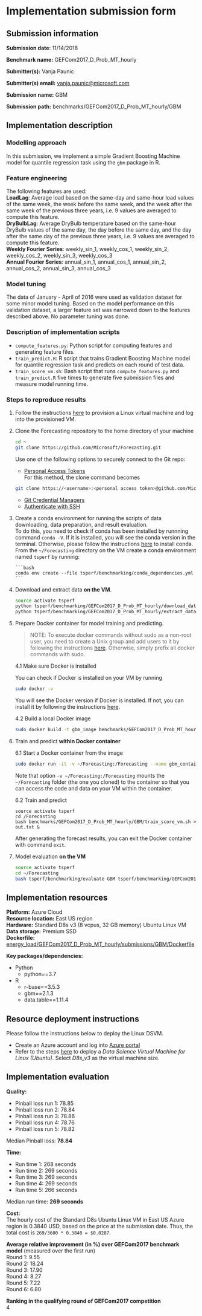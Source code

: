 # Implementation submission form

## Submission information

**Submission date**: 11/14/2018

**Benchmark name:** GEFCom2017_D_Prob_MT_hourly

**Submitter(s):** Vanja Paunic

**Submitter(s) email:** vanja.paunic@microsoft.com

**Submission name:** GBM

**Submission path:** benchmarks/GEFCom2017_D_Prob_MT_hourly/GBM


## Implementation description

### Modelling approach

In this submission, we implement a simple Gradient Boosting Machine model for quantile regression task using the `gbm` package in R.

### Feature engineering

The following features are used:  
**LoadLag**: Average load based on the same-day and same-hour load values of the same week, the week before the same week, and the week after the same week of the previous three years, i.e. 9 values are averaged to compute this feature.  
**DryBulbLag**:  Average DryBulb temperature based on the same-hour DryBulb values of the same day, the day before the same day, and the day after the same day of the previous three years, i.e. 9 values are averaged to compute this feature.  
**Weekly Fourier Series**: weekly_sin_1, weekly_cos_1,  weekly_sin_2, weekly_cos_2, weekly_sin_3, weekly_cos_3  
**Annual Fourier Series**: annual_sin_1, annual_cos_1, annual_sin_2, annual_cos_2, annual_sin_3, annual_cos_3  

### Model tuning

The data of January - April of 2016 were used as validation dataset for some minor model tuning. Based on the model performance on this validation dataset, a larger feature set was narrowed down to the features described above. No parameter tuning was done.

### Description of implementation scripts

* `compute_features.py`: Python script for computing features and generating feature files.
* `train_predict.R`: R script that trains Gradient Boosting Machine model for quantile regression task and predicts on each round of test data.
* `train_score_vm.sh`: Bash script that runs `compute_features.py` and `train_predict.R` five times to generate five submission files and measure model running time.

### Steps to reproduce results

1. Follow the instructions [here](#resource-deployment-instructions) to provision a Linux virtual machine and log into the provisioned
VM.

2. Clone the Forecasting repository to the home directory of your machine

    ```bash
    cd ~
    git clone https://github.com/Microsoft/Forecasting.git
    ```
    Use one of the following options to securely connect to the Git repo:
    * [Personal Access Tokens](https://help.github.com/articles/creating-a-personal-access-token-for-the-command-line/)  
    For this method, the clone command becomes
    ```bash
    git clone https://<username>:<personal access token>@github.com/Microsoft/Forecasting.git
    ```
    * [Git Credential Managers](https://github.com/Microsoft/Git-Credential-Manager-for-Windows)
    * [Authenticate with SSH](https://help.github.com/articles/connecting-to-github-with-ssh/)  
 
3. Create a conda environment for running the scripts of data downloading, data preparation, and result evaluation.   
To do this, you need to check if conda has been installed by runnning command `conda -V`. If it is installed, you will see the conda version in the terminal. Otherwise, please follow the instructions [here](https://conda.io/docs/user-guide/install/linux.html) to install conda.  
From the `~/Forecasting` directory on the VM create a conda environment named `tsperf` by running:  

       ```bash
       conda env create --file tsperf/benchmarking/conda_dependencies.yml
       ```

4. Download and extract data **on the VM**.

    ```bash
    source activate tsperf
    python tsperf/benchmarking/GEFCom2017_D_Prob_MT_hourly/download_data.py
    python tsperf/benchmarking/GEFCom2017_D_Prob_MT_hourly/extract_data.py
    ```

5. Prepare Docker container for model training and predicting.  

   > NOTE: To execute docker commands without sudo as a non-root user, you need to create a Unix group and add users to it by following the instructions [here](https://docs.docker.com/install/linux/linux-postinstall/#manage-docker-as-a-non-root-user). Otherwise, simply prefix all docker commands with sudo.

   4.1 Make sure Docker is installed
    
   You can check if Docker is installed on your VM by running

   ```bash
   sudo docker -v
   ```
   You will see the Docker version if Docker is installed. If not, you can install it by following the instructions [here](https://docs.docker.com/install/linux/docker-ce/ubuntu/).

   4.2 Build a local Docker image

   ```bash
   sudo docker build -t gbm_image benchmarks/GEFCom2017_D_Prob_MT_hourly/gbm
   ```

6. Train and predict **within Docker container**

    6.1 Start a Docker container from the image  

   ```bash
   sudo docker run -it -v ~/Forecasting:/Forecasting --name gbm_container gbm_image
   ```

   Note that option `-v ~/Forecasting:/Forecasting` mounts the `~/Forecasting` folder (the one you cloned) to the container so that you can access the code and data on your VM within the container.

   6.2 Train and predict  

   ```
   source activate tsperf
   cd /Forecasting
   bash benchmarks/GEFCom2017_D_Prob_MT_hourly/GBM/train_score_vm.sh > out.txt &
   ```
   After generating the forecast results, you can exit the Docker container with command `exit`.

7. Model evaluation **on the VM**

    ```bash
    source activate tsperf
    cd ~/Forecasting
    bash tsperf/benchmarking/evaluate GBM tsperf/benchmarking/GEFCom2017_D_Prob_MT_hourly
    ```

## Implementation resources

**Platform:** Azure Cloud  
**Resource location:** East US region   
**Hardware:** Standard D8s v3 (8 vcpus, 32 GB memory) Ubuntu Linux VM      
**Data storage:** Premium SSD          
**Dockerfile:** [energy_load/GEFCom2017_D_Prob_MT_hourly/submissions/GBM/Dockerfile](https://github.com/Microsoft/Forecasting/blob/master/energy_load/GEFCom2017_D_Prob_MT_hourly/submissions/GBM/Dockerfile)  

**Key packages/dependencies:**
  * Python
    - python==3.7    
  * R
    - r-base==3.5.3  
    - gbm==2.1.3
    - data.table==1.11.4

## Resource deployment instructions
Please follow the instructions below to deploy the Linux DSVM.
  - Create an Azure account and log into [Azure portal](portal.azure.com/)
  - Refer to the steps [here](https://docs.microsoft.com/en-us/azure/machine-learning/data-science-virtual-machine/dsvm-ubuntu-intro) to deploy a *Data Science Virtual Machine for Linux (Ubuntu)*.  Select *D8s_v3* as the virtual machine size.

## Implementation evaluation
**Quality:**  

* Pinball loss run 1: 78.85
* Pinball loss run 2: 78.84
* Pinball loss run 3: 78.86
* Pinball loss run 4: 78.76
* Pinball loss run 5: 78.82

Median Pinball loss: **78.84**

**Time:**

* Run time 1: 268 seconds
* Run time 2: 269 seconds
* Run time 3: 269 seconds
* Run time 4: 269 seconds
* Run time 5: 266 seconds

Median run time: **269 seconds**

**Cost:**  
The hourly cost of the Standard D8s Ubuntu Linux VM in East US Azure region is 0.3840 USD, based on the price at the submission date. Thus, the total cost is `269/3600 * 0.3840 = $0.0287`.

**Average relative improvement (in %) over GEFCom2017 benchmark model**  (measured over the first run)  
Round 1: 9.55  
Round 2: 18.24  
Round 3: 17.90   
Round 4: 8.27  
Round 5: 7.22  
Round 6: 6.80  

**Ranking in the qualifying round of GEFCom2017 competition**  
4
